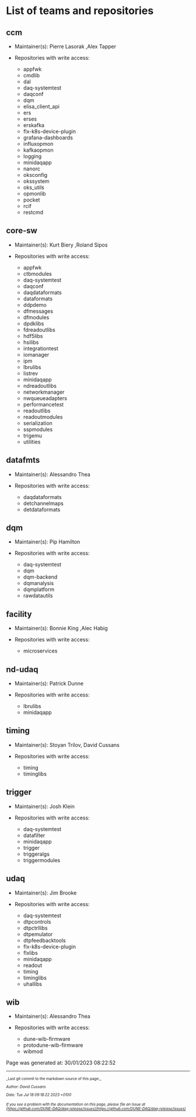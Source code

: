 # List of teams and repositories 


## ccm

* Maintainer(s): Pierre Lasorak ,Alex Tapper

* Repositories with write access:
  - appfwk
  - cmdlib
  - dal
  - daq-systemtest
  - daqconf
  - dqm
  - elisa_client_api
  - ers
  - erses
  - erskafka
  - flx-k8s-device-plugin
  - grafana-dashboards
  - influxopmon
  - kafkaopmon
  - logging
  - minidaqapp
  - nanorc
  - oksconfig
  - okssystem
  - oks_utils
  - opmonlib
  - pocket
  - rcif
  - restcmd

## core-sw

* Maintainer(s): Kurt Biery ,Roland Sipos

* Repositories with write access:
  - appfwk
  - ctbmodules
  - daq-systemtest
  - daqconf
  - daqdataformats
  - dataformats
  - ddpdemo
  - dfmessages
  - dfmodules
  - dpdklibs
  - fdreadoutlibs
  - hdf5libs
  - hsilibs
  - integrationtest
  - iomanager
  - ipm
  - lbrulibs
  - listrev
  - minidaqapp
  - ndreadoutlibs
  - networkmanager
  - nwqueueadapters
  - performancetest
  - readoutlibs
  - readoutmodules
  - serialization
  - sspmodules
  - trigemu
  - utilities

## datafmts

* Maintainer(s): Alessandro Thea

* Repositories with write access:
  - daqdataformats
  - detchannelmaps
  - detdataformats

## dqm

* Maintainer(s): Pip Hamilton

* Repositories with write access:
  - daq-systemtest
  - dqm
  - dqm-backend
  - dqmanalysis
  - dqmplatform
  - rawdatautils

## facility

* Maintainer(s): Bonnie King ,Alec Habig

* Repositories with write access:
  - microservices

## nd-udaq

* Maintainer(s): Patrick Dunne

* Repositories with write access:
  - lbrulibs
  - minidaqapp

## timing

* Maintainer(s): Stoyan Trilov, David Cussans

* Repositories with write access:
  - timing
  - timinglibs

## trigger

* Maintainer(s): Josh Klein

* Repositories with write access:
  - daq-systemtest
  - datafilter
  - minidaqapp
  - trigger
  - triggeralgs
  - triggermodules

## udaq

* Maintainer(s): Jim Brooke

* Repositories with write access:
  - daq-systemtest
  - dtpcontrols
  - dtpctrllibs
  - dtpemulator
  - dtpfeedbacktools
  - flx-k8s-device-plugin
  - flxlibs
  - minidaqapp
  - readout
  - timing
  - timinglibs
  - uhallibs

## wib

* Maintainer(s): Alessandro Thea

* Repositories with write access:
  - dune-wib-firmware
  - protodune-wib-firmware
  - wibmod


Page was generated at: 30/01/2023 08:22:52



-----

<font size="1">
_Last git commit to the markdown source of this page:_


_Author: David Cussans_

_Date: Tue Jul 18 09:18:22 2023 +0100_

_If you see a problem with the documentation on this page, please file an Issue at [https://github.com/DUNE-DAQ/daq-release/issues](https://github.com/DUNE-DAQ/daq-release/issues)_
</font>
